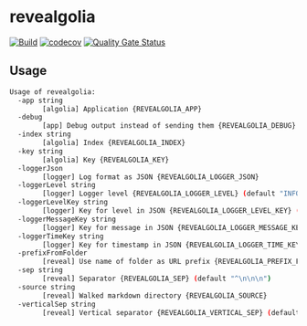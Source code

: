# revealgolia

[![Build](https://github.com/ViBiOh/revealgolia/workflows/Build/badge.svg)](https://github.com/ViBiOh/revealgolia/actions)
[![codecov](https://codecov.io/gh/ViBiOh/revealgolia/branch/main/graph/badge.svg)](https://codecov.io/gh/ViBiOh/revealgolia)
[![Quality Gate Status](https://sonarcloud.io/api/project_badges/measure?project=ViBiOh_revealgolia&metric=alert_status)](https://sonarcloud.io/dashboard?id=ViBiOh_revealgolia)

## Usage

```bash
Usage of revealgolia:
  -app string
        [algolia] Application {REVEALGOLIA_APP}
  -debug
        [app] Debug output instead of sending them {REVEALGOLIA_DEBUG}
  -index string
        [algolia] Index {REVEALGOLIA_INDEX}
  -key string
        [algolia] Key {REVEALGOLIA_KEY}
  -loggerJson
        [logger] Log format as JSON {REVEALGOLIA_LOGGER_JSON}
  -loggerLevel string
        [logger] Logger level {REVEALGOLIA_LOGGER_LEVEL} (default "INFO")
  -loggerLevelKey string
        [logger] Key for level in JSON {REVEALGOLIA_LOGGER_LEVEL_KEY} (default "level")
  -loggerMessageKey string
        [logger] Key for message in JSON {REVEALGOLIA_LOGGER_MESSAGE_KEY} (default "message")
  -loggerTimeKey string
        [logger] Key for timestamp in JSON {REVEALGOLIA_LOGGER_TIME_KEY} (default "time")
  -prefixFromFolder
        [reveal] Use name of folder as URL prefix {REVEALGOLIA_PREFIX_FROM_FOLDER}
  -sep string
        [reveal] Separator {REVEALGOLIA_SEP} (default "^\n\n\n")
  -source string
        [reveal] Walked markdown directory {REVEALGOLIA_SOURCE}
  -verticalSep string
        [reveal] Vertical separator {REVEALGOLIA_VERTICAL_SEP} (default "^\n\n")
```
